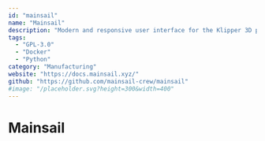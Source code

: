 ```yaml
---
id: "mainsail"
name: "Mainsail"
description: "Modern and responsive user interface for the Klipper 3D printer firmware. Control and monitor your printer from everywhere, from any device."
tags:
  - "GPL-3.0"
  - "Docker"
  - "Python"
category: "Manufacturing"
website: "https://docs.mainsail.xyz/"
github: "https://github.com/mainsail-crew/mainsail"
#image: "/placeholder.svg?height=300&width=400"
---
```


# Mainsail
